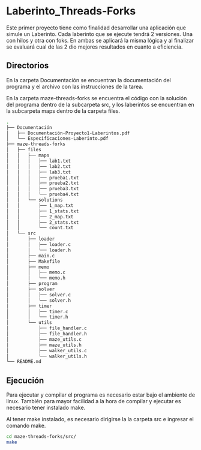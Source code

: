 # Laberinto_Threads-Forks
Este primer proyecto tiene como finalidad desarrollar una aplicación que simule un Laberinto. Cada laberinto que se ejecute tendrá 2 versiones. Una con hilos y otra con foks. En ambas se aplicará la misma lógica y al finalizar se evaluará cual de las 2 dio mejores resultados en cuanto a eficiencia.

## Directorios
En la carpeta Documentación se encuentran la documentación del programa y el archivo con las instrucciones de la tarea.

En la carpeta maze-threads-forks se encuentra el código con la solución del programa dentro de la subcarpeta src, y los laberintos se encuentran en la subcarpeta maps dentro de la carpeta files.

```bash
.
├── Documentación
│   ├── Documentación-Proyecto1-Laberintos.pdf
│   └── Especificaciones-Laberinto.pdf
├── maze-threads-forks
│   ├── files
│   │   ├── maps
│   │   │   ├── lab1.txt
│   │   │   ├── lab2.txt
│   │   │   ├── lab3.txt
│   │   │   ├── prueba1.txt
│   │   │   ├── prueba2.txt
│   │   │   ├── prueba3.txt
│   │   │   └── prueba4.txt
│   │   └── solutions
│   │       ├── 1_map.txt
│   │       ├── 1_stats.txt
│   │       ├── 2_map.txt
│   │       ├── 2_stats.txt
│   │       └── count.txt
│   └── src
│       ├── loader
│       │   ├── loader.c
│       │   └── loader.h
│       ├── main.c
│       ├── Makefile
│       ├── memo
│       │   ├── memo.c
│       │   └── memo.h
│       ├── program
│       ├── solver
│       │   ├── solver.c
│       │   └── solver.h
│       ├── timer
│       │   ├── timer.c
│       │   └── timer.h
│       └── utils
│           ├── file_handler.c
│           ├── file_handler.h
│           ├── maze_utils.c
│           ├── maze_utils.h
│           ├── walker_utils.c
│           └── walker_utils.h
└── README.md
```

## Ejecución 
Para ejecutar y compilar el programa es necesario estar bajo el ambiente de linux.
También para mayor facilidad a la hora de compilar y ejecutar es necesario tener instalado make.

Al tener make instalado, es necesario dirigirse la la carpeta src e ingresar el comando make.

```bash
cd maze-threads-forks/src/
make
```
